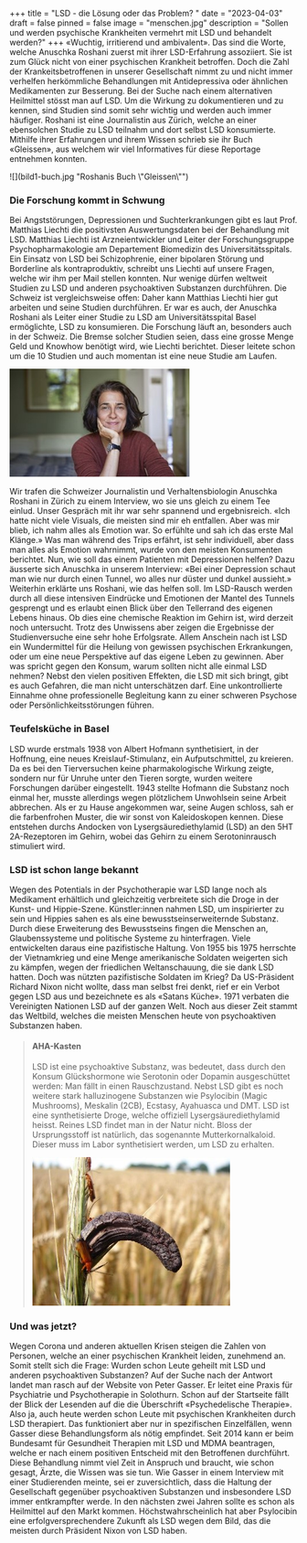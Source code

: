 +++
title = "LSD - die Lösung oder das Problem? "
date = "2023-04-03"
draft = false
pinned = false
image = "menschen.jpg"
description = "Sollen und werden psychische Krankheiten vermehrt mit LSD und behandelt werden?"
+++
«Wuchtig, irritierend und ambivalent». Das sind die Worte, welche Anuschka Roshani zuerst mit ihrer LSD-Erfahrung assoziiert. Sie ist zum Glück nicht von einer psychischen Krankheit betroffen. Doch die Zahl der Krankeitsbetroffenen in unserer Gesellschaft nimmt zu und nicht immer verhelfen herkömmliche Behandlungen mit Antidepressiva oder ähnlichen Medikamenten zur Besserung. Bei der Suche nach einem alternativen Heilmittel stösst man auf LSD. Um die Wirkung zu dokumentieren und zu kennen, sind Studien sind somit sehr wichtig und werden auch immer häufiger. Roshani ist eine Journalistin aus Zürich, welche an einer ebensolchen Studie zu LSD teilnahm und dort selbst LSD konsumierte. Mithilfe ihrer Erfahrungen und ihrem Wissen schrieb sie ihr Buch «Gleissen», aus welchem wir viel Informatives für diese Reportage entnehmen konnten.

![](bild1-buch.jpg "Roshanis Buch \\"Gleissen\\"")

### Die Forschung kommt in Schwung

Bei Angststörungen, Depressionen und Suchterkrankungen gibt es laut Prof. Matthias Liechti die positivsten Auswertungsdaten bei der Behandlung mit LSD. Matthias Liechti ist Arzneientwickler und Leiter der Forschungsgruppe Psychopharmakologie am Departement Biomedizin des Universitätsspitals. Ein Einsatz von LSD bei Schizophrenie, einer bipolaren Störung und Borderline als kontraproduktiv, schreibt uns Liechti auf unsere Fragen, welche wir ihm per Mail stellen konnten. Nur wenige dürfen weltweit Studien zu LSD und anderen psychoaktiven Substanzen durchführen. Die Schweiz ist vergleichsweise offen: Daher kann Matthias Liechti hier gut arbeiten und seine Studien durchführen. Er war es auch, der Anuschka Roshani als Leiter einer Studie zu LSD am Universitätsspital Basel ermöglichte, LSD zu konsumieren. Die Forschung läuft an, besonders auch in der Schweiz. Die Bremse solcher Studien seien, dass eine grosse Menge Geld und Knowhow benötigt wird, wie Liechti berichtet. Dieser leitete schon um die 10 Studien und auch momentan ist eine neue Studie am Laufen.

![](bild2-roshani.jpg "Anuschka Roshani (Foto: zuerich-liest.ch)")

Wir trafen die Schweizer Journalistin und Verhaltensbiologin Anuschka Roshani in Zürich zu einem Interview, wo sie uns gleich zu einem Tee einlud. Unser Gespräch mit ihr war sehr spannend und ergebnisreich.
 «Ich hatte nicht viele Visuals, die meisten sind mir eh entfallen. Aber was mir blieb, ich nahm alles als Emotion war. So erfühlte und sah ich das erste Mal Klänge.» Was man während des Trips erfährt, ist sehr individuell, aber dass man alles als Emotion wahrnimmt, wurde von den meisten Konsumenten berichtet. Nun, wie soll das einem Patienten mit Depressionen helfen? Dazu äusserte sich Anuschka in unserem Interview: «Bei einer Depression schaut man wie nur durch einen Tunnel, wo alles nur düster und dunkel aussieht.» Weiterhin erklärte uns Roshani, wie das helfen soll. Im LSD-Rausch werden durch all diese intensiven Eindrücke und Emotionen der Mantel des Tunnels gesprengt und es erlaubt einen Blick über den Tellerrand des eigenen Lebens hinaus. Ob dies eine chemische Reaktion im Gehirn ist, wird derzeit noch untersucht. Trotz des Unwissens aber zeigen die Ergebnisse der Studienversuche eine sehr hohe Erfolgsrate. Allem Anschein nach ist LSD ein Wundermittel für die Heilung von gewissen psychischen Erkrankungen, oder um eine neue Perspektive auf das eigene Leben zu gewinnen. Aber was spricht gegen den Konsum, warum sollten nicht alle einmal LSD nehmen? Nebst den vielen positiven Effekten, die LSD mit sich bringt, gibt es auch Gefahren, die man nicht unterschätzen darf. Eine unkontrollierte Einnahme ohne professionelle Begleitung kann zu einer schweren Psychose oder Persönlichkeitsstörungen führen.

### Teufelsküche in Basel

LSD wurde erstmals 1938 von Albert Hofmann synthetisiert, in der Hoffnung, eine neues Kreislauf-Stimulanz, ein Aufputschmittel, zu kreieren. Da es bei den Tierversuchen keine pharmakologische Wirkung zeigte, sondern nur für Unruhe unter den Tieren sorgte, wurden weitere Forschungen darüber eingestellt. 1943 stellte Hofmann die Substanz noch einmal her, musste allerdings wegen plötzlichem Unwohlsein seine Arbeit abbrechen. Als er zu Hause angekommen war, seine Augen schloss, sah er die farbenfrohen Muster, die wir sonst von Kaleidoskopen kennen. Diese entstehen durchs Andocken von Lysergsäurediethylamid (LSD) an den 5HT 2A-Rezeptoren im Gehirn, wobei das Gehirn zu einem Serotoninrausch stimuliert wird.

### LSD ist schon lange bekannt

Wegen des Potentials in der Psychotherapie war LSD lange noch als Medikament erhältlich und gleichzeitig verbreitete sich die Droge in der Kunst- und Hippie-Szene. Künstler:innen nahmen LSD, um inspirierter zu sein und Hippies sahen es als eine bewusstseinserweiternde Substanz. Durch diese Erweiterung des Bewusstseins fingen die Menschen an, Glaubenssysteme und politische Systeme zu hinterfragen. Viele entwickelten daraus eine pazifistische Haltung. 
Von 1955 bis 1975 herrschte der Vietnamkrieg und eine Menge amerikanische Soldaten weigerten sich zu kämpfen, wegen der friedlichen Weltanschauung, die sie dank LSD hatten. Doch was nützten pazifistische Soldaten im Krieg? Da US-Präsident Richard Nixon nicht wollte, dass man selbst frei denkt, rief er ein Verbot gegen LSD aus und bezeichnete es als «Satans Küche». 1971 verbaten die Vereinigten Nationen LSD auf der ganzen Welt. Noch aus dieser Zeit stammt das Weltbild, welches die meisten Menschen heute von psychoaktiven Substanzen haben.



> #### AHA-Kasten
>
>  LSD ist eine psychoaktive Substanz, was bedeutet, dass durch den Konsum Glückshormone wie Serotonin oder Dopamin ausgeschüttet werden: Man fällt in einen Rauschzustand. Nebst LSD gibt es noch weitere stark halluzinogene Substanzen wie Psylocibin (Magic Mushrooms), Meskalin (2CB), Ecstasy, Ayahuasca und DMT. LSD ist eine synthetisierte Droge, welche offiziell Lysergsäurediethylamid heisst. Reines LSD findet man in der Natur nicht. Bloss der Ursprungsstoff ist natürlich, das sogenannte Mutterkornalkaloid. Dieser muss im Labor synthetisiert werden, um LSD zu erhalten.
>
> ![](bild2.jpg "Mutterkorn an einer Ähre  (Foto: fotocommunity.com)")

### Und was jetzt?

Wegen Corona und anderen aktuellen Krisen steigen die Zahlen von Personen, welche an einer psychischen Krankheit leiden, zunehmend an. Somit stellt sich die Frage: Wurden schon Leute geheilt mit LSD und anderen psychoaktiven Substanzen? Auf der Suche nach der Antwort landet man rasch auf der Website von Peter Gasser. Er leitet eine Praxis für Psychiatrie und Psychotherapie in Solothurn. Schon auf der Startseite fällt der Blick der Lesenden auf die die Überschrift «Psychedelische Therapie». Also ja, auch heute werden schon Leute mit psychischen Krankheiten durch LSD therapiert. Das funktioniert aber nur in spezifischen Einzelfällen, wenn Gasser diese Behandlungsform als nötig empfindet. Seit 2014 kann er beim Bundesamt für Gesundheit Therapien mit LSD und MDMA beantragen, welche er nach einem positiven Entscheid mit den Betroffenen durchführt. Diese Behandlung nimmt viel Zeit in Anspruch und braucht, wie schon gesagt, Ärzte, die Wissen was sie tun. Wie Gasser in einem Interview mit einer Studierenden meinte, sei er zuversichtlich, dass die Haltung der Gesellschaft gegenüber psychoaktiven Substanzen und insbesondere LSD immer entkrampfter werde. In den nächsten zwei Jahren sollte es schon als Heilmittel auf den Markt kommen. Höchstwahrscheinlich hat aber Psylocibin eine erfolgversprechendere Zukunft als LSD wegen dem Bild, das die meisten durch Präsident Nixon von LSD haben.